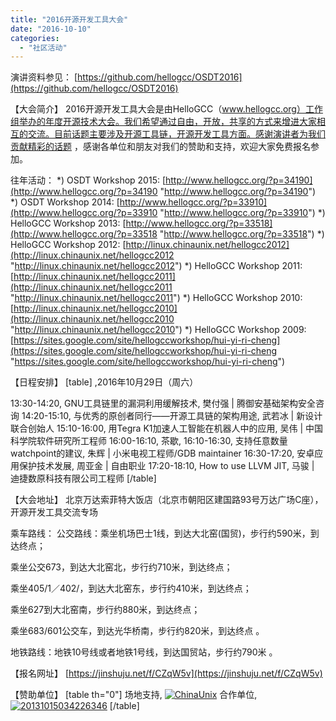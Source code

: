```yaml
---
title: "2016开源开发工具大会"
date: "2016-10-10"
categories: 
  - "社区活动"
---
```


演讲资料参见： [https://github.com/hellogcc/OSDT2016](https://github.com/hellogcc/OSDT2016)

【大会简介】 2016开源开发工具大会是由HelloGCC（www.hellogcc.org）工作组举办的年度开源技术大会。我们希望通过自由，开放，共享的方式来增进大家相互的交流。目前话题主要涉及开源工具链，开源开发工具方面。感谢演讲者为我们贡献精彩的话题 ，感谢各单位和朋友对我们的赞助和支持，欢迎大家免费报名参加。

往年活动： \*) OSDT Workshop 2015: [http://www.hellogcc.org/?p=34190](http://www.hellogcc.org/?p=34190 "http://www.hellogcc.org/?p=34190") \*) OSDT Workshop 2014: [http://www.hellogcc.org/?p=33910](http://www.hellogcc.org/?p=33910 "http://www.hellogcc.org/?p=33910") \*) HelloGCC Workshop 2013: [http://www.hellogcc.org/?p=33518](http://www.hellogcc.org/?p=33518 "http://www.hellogcc.org/?p=33518") \*) HelloGCC Workshop 2012: [http://linux.chinaunix.net/hellogcc2012](http://linux.chinaunix.net/hellogcc2012 "http://linux.chinaunix.net/hellogcc2012") \*) HelloGCC Workshop 2011: [http://linux.chinaunix.net/hellogcc2011](http://linux.chinaunix.net/hellogcc2011 "http://linux.chinaunix.net/hellogcc2011") \*) HelloGCC Workshop 2010: [http://linux.chinaunix.net/hellogcc2010](http://linux.chinaunix.net/hellogcc2010 "http://linux.chinaunix.net/hellogcc2010") \*) HelloGCC Workshop 2009: [https://sites.google.com/site/hellogccworkshop/hui-yi-ri-cheng](https://sites.google.com/site/hellogccworkshop/hui-yi-ri-cheng "https://sites.google.com/site/hellogccworkshop/hui-yi-ri-cheng")

【日程安排】 \[table\] ,2016年10月29日（周六）

13:30-14:20, GNU工具链里的漏洞利用缓解技术, 樊付强 | 腾御安基础架构安全咨询 14:20-15:10, 与优秀的原创者同行——开源工具链的架构用途, 武若冰 | 新设计联合创始人 15:10-16:00, 用Tegra K1加速人工智能在机器人中的应用, 吴伟 | 中国科学院软件研究所工程师 16:00-16:10, 茶歇, 16:10-16:30, 支持任意数量watchpoint的建议, 朱辉 | 小米电视工程师/GDB maintainer 16:30-17:20, 安卓应用保护技术发展, 周亚金 | 自由职业 17:20-18:10, How to use LLVM JIT, 马骏 | 迪捷数原科技有限公司工程师 \[/table\]

【大会地址】 北京万达索菲特大饭店（北京市朝阳区建国路93号万达广场C座），开源开发工具交流专场

乘车路线： 公交路线：乘坐机场巴士1线，到达大北窑(国贸)，步行约590米，到达终点；

乘坐公交673，到达大北窑北，步行约710米，到达终点；

乘坐405/1／402/，到达大北窑东，步行约410米，到达终点；

乘坐627到大北窑南，步行约880米，到达终点；

乘坐683/601公交车，到达光华桥南，步行约820米，到达终点 。

地铁路线：地铁10号线或者地铁1号线，到达国贸站，步行约790米 。

【报名网址】 [https://jinshuju.net/f/CZqW5v](https://jinshuju.net/f/CZqW5v)

【赞助单位】 \[table th="0"\] 场地支持, [![ChinaUnix](images/20131015032536333.png)](http://www.chinaunix.net) 合作单位, [![20131015034226346](images/opencas-logo1.png)](http://www.opencas.org/) \[/table\]
